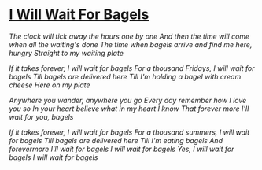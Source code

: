 [I Will Wait For Bagels](https://www.youtube.com/watch?v=Qupakqi28lE)
==================

*The clock will tick away the hours one by one*
*And then the time will come when all the waiting's done*
*The time when bagels arrive and find me here, hungry*
*Straight to my waiting plate*

*If it takes forever, I will wait for bagels*
*For a thousand Fridays, I will wait for bagels*
*Till bagels are delivered here*
*Till I'm holding a bagel with cream cheese*
*Here on my plate*

*Anywhere you wander, anywhere you go*
*Every day remember how I love you so*
*In your heart believe what in my heart I know*
*That forever more I'll wait for you, bagels*

*If it takes forever, I will wait for bagels*
*For a thousand summers, I will wait for bagels*
*Till bagels are delivered here*
*Till I'm eating bagels*
*And forevermore I'll wait for bagels*
*I will wait for bagels*
*Yes, I will wait for bagels*
*I will wait for bagels*
